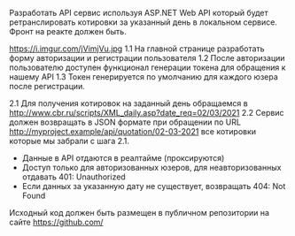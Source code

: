 ﻿Разработать API сервис используя ASP.NET Web API который будет ретранслировать котировки за указанный день в локальном сервисе.
Фронт на реакте должен быть.
 
https://i.imgur.com/jVimjVu.jpg
1.1 На главной странице разработать форму авторизации и регистрации пользователя
1.2 После авторизации пользователю доступен функционал генерации токена для обращения к нашему API
1.3 Токен генерируется по умолчанию для каждого юзера после регистрации.
 
2.1 Для получения котировок на заданный день обращаемся в http://www.cbr.ru/scripts/XML_daily.asp?date_req=02/03/2021
2.2 Сервис должен возвращать в JSON формате при обращении по URL http://myproject.example/api/quotation/02-03-2021 все котировки которые мы забрали с шага 2.1.
 
* Данные в API отдаются в реалтайме (проксируются)
* Доступ только для авторизованных юзеров, для неавторизованных отдавать 401: Unauthorized
* Если данных за указанную дату не существует, возвращать 404: Not Found
 
Исходный код должен быть размещен в публичном репозитории на сайте https://github.com/